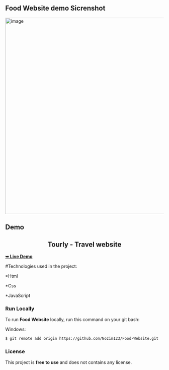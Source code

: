 ## Food Website demo Sicrenshot

<img width="1356" height="623" alt="image" src="https://github.com/user-attachments/assets/d203974f-df44-407c-a7f2-95828e43d81a" />


<h2>Demo</h2>

 <h2 align="center">Tourly - Travel website</h2>
 
 <a aligin='center' href="https://food-website-murex-eight.vercel.app/"><strong>➥ Live Demo</strong></a>

 #Technologies used in the project:
 
*Html

*Css

*JavaScript

  

### Run Locally

To run **Food Website** locally, run this command on your git bash:

Windows:

```bash
$ git remote add origin https://github.com/Nozim123/Food-Website.git
```

### License

This project is **free to use** and does not contains any license.
